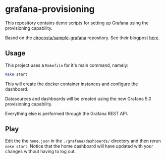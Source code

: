 # grafana-provisioning

This repository contains demo scripts for setting up Grafana using the provisioning capability.

Based on the [cirocosta/sample-grafana](https://github.com/cirocosta/sample-grafana) repository. See their blogpost [here](https://ops.tips/blog/initialize-grafana-with-preconfigured-dashboards/).

## Usage

This project uses a `Makefile` for it's main command, namely:

```sh
make start
```

This will create the docker container instances and configure the dashboard.

Datasources and dashboards will be created using the new Grafana 5.0 provisioning capability.

Everything else is performed through the Grafana REST API.

## Play

Edit the the `home.json` in the `./grafana/dashboards/` directory and then rerun `make start`. Notice that the home dashboard will have updated with your changes without having to log out.